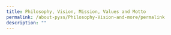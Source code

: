 ```yaml
---
title: Philosophy, Vision, Mission, Values and Motto
permalink: /about-pyss/Philosophy-Vision-and-more/permalink
description: ""
---
```

